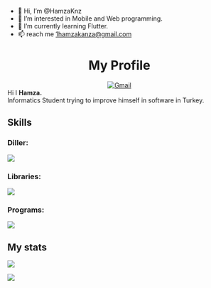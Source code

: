 - 👋 Hi, I’m @HamzaKnz
- 👀 I’m interested in Mobile and Web programming.
- 🌱 I’m currently learning Flutter.
- 📫 reach me 1hamzakanza@gmail.com

<!---
HamzaKnz/HamzaKnz is a ✨ special ✨ repository because its `README.md` (this file) appears on your GitHub profile.
You can click the Preview link to take a look at your changes.
--->


<div id="header" align="center">
  <h1><strong>My Profile</strong><br></h1>
  <div id="badges" align="center">
    <a href="mailto:hamzaknz01@gmail.com">
      <img src="https://img.shields.io/badge/gmail-red?style=for-the-badge&logo=gmail&logoColor=white" alt="Gmail"/>
    </a>
  </div>
  <img src="https://komarev.com/ghpvc/?username=HamzaKnz&style=flat-square&color=red" alt=""/>
</div>
Hi I <strong>Hamza.</strong><br>
Informatics Student trying to improve himself in software in Turkey.<br>
<div>
<ul>
</ul>
</div>

<div>
<h2><strong>Skills</strong></h2>
<h3>Diller:</h3>

<img src='https://skillicons.dev/icons?i=php,js,html,css,python,dart,cs,mysql'>

<h3>Libraries:</h3>

<img src='https://skillicons.dev/icons?i=flutter,bootstrap,saas'>

<h3>Programs:</h3>

<img src='https://skillicons.dev/icons?i=vscode,visualstudio,ps,blender'>
</div>

<div>
<h2><strong>My stats</strong></h2>

![](https://github-readme-stats.vercel.app/api?username=HamzaKnz&show_icons=true&theme=gradient&bg_color=0,0077B6,081844&title_color=E1E1FF&icon_color=AAAAAA&text_color=ffffff)

![](https://github-readme-stats.vercel.app/api/top-langs/?username=HamzaKnz&layout=compact&theme=gradient&bg_color=0,0077B6,081844&title_color=E1E1FF&icon_color=AAAAAA&text_color=ffffff)
</div>
